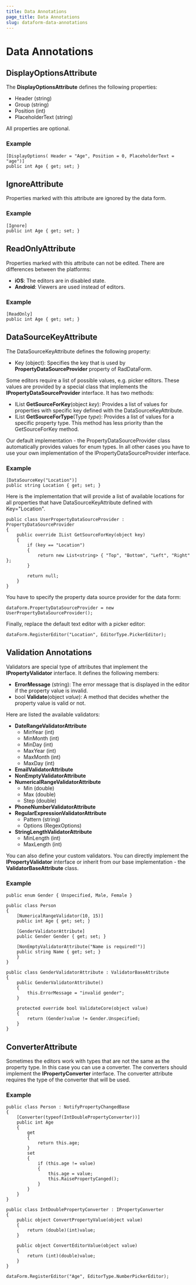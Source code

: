 ```yaml
---
title: Data Annotations
page_title: Data Annotations
slug: dataform-data-annotations
---
```


# Data Annotations


## DisplayOptionsAttribute

The **DisplayOptionsAttribute** defines the following properties:

- Header (string)
- Group (string)
- Position (int)
- PlaceholderText (string)

All properties are optional.

### Example

	[DisplayOptions( Header = "Age", Position = 0, PlaceholderText = "age")]
	public int Age { get; set; }

## IgnoreAttribute

Properties marked with this attribute are ignored by the data form.

### Example

	[Ignore]
	public int Age { get; set; }

## ReadOnlyAttribute

Properties marked with this attribute can not be edited. There are differences between the platforms:

- **iOS**: The editors are in disabled state.
- **Android**: Viewers are used instead of editors. 

### Example

	[ReadOnly]
	public int Age { get; set; }

## DataSourceKeyAttribute

The DataSourceKeyAttribute defines the following property:

- Key (object): Specifies the key that is used by **PropertyDataSourceProvider** property of RadDataForm.

Some editors require a list of possible values, e.g. picker editors. These values are provided by a special class that implements the **IPropertyDataSourceProvider** interface. It has two methods:

-  IList **GetSourceForKey**(object *key*): Provides a list of values for properties with specific key defined with the DataSourceKeyAttribute. 
-  IList **GetSourceForType**(Type *type*): Provides a list of values for a specific property type. This method has less priority than the GetSourceForKey method. 

Our default implementation - the PropertyDataSourceProvider class automatically provides values for enum types. In all other cases you have to use your own implementation of the IPropertyDataSourceProvider interface.

### Example

	[DataSourceKey("Location")]
	public string Location { get; set; }

Here is the implementation that will provide a list of available locations for all properties that have DataSourceKeyAttribute defined with Key="Location".

	public class UserPropertyDataSourceProvider : PropertyDataSourceProvider
	{
	    public override IList GetSourceForKey(object key)
	    {
	        if (key == "Location")
	        {
	            return new List<string> { "Top", "Bottom", "Left", "Right" };
	        }
	
	        return null;
	    }
	}

You have to specify the property data source provider for the data form:

	dataForm.PropertyDataSourceProvider = new UserPropertyDataSourceProvider();

Finally, replace the default text editor with a picker editor:

	dataForm.RegisterEditor("Location", EditorType.PickerEditor);

## Validation Annotations

Validators are special type of attributes that implement the **IPropertyValidator** interface. It defines the following members:

- **ErrorMessage** (string): The error message that is displayed in the editor if the property value is invalid.
- bool **Validate**(object *value*): A method that decides whether the property value is valid or not.

Here are listed the available validators:

- **DateRangeValidatorAttribute**
	- MinYear (int)
	- MinMonth (int)
	- MinDay (int)
	- MaxYear (int)
	- MaxMonth (int)
	- MaxDay (int)
- **EmailValidatorAttribute**
- **NonEmptyValidatorAttribute**
- **NumericalRangeValidatorAttribute**
	- Min (double)
	- Max (double)
	- Step (double)
- **PhoneNumberValidatorAttribute**
- **RegularExpressionValidatorAttribute**
	- Pattern (string)
	- Options (RegexOptions)
- **StringLengthValidatorAttribute**
	- MinLength (int)
	- MaxLength (int)

You can also define your custom validators. You can directly implement the **IPropertyValidator** interface or inherit from our base implementation - the **ValidatorBaseAttribute** class.

### Example

	public enum Gender { Unspecified, Male, Female }
	
	public class Person
	{
	    [NumericalRangeValidator(10, 15)]
	    public int Age { get; set; }
	
	    [GenderValidatorAttribute]
	    public Gender Gender { get; set; }
	
	    [NonEmptyValidatorAttribute("Name is required!")]
	    public string Name { get; set; }
	    }
	}
	
	public class GenderValidatorAttribute : ValidatorBaseAttribute
	{
	    public GenderValidatorAttribute()
	    {
	        this.ErrorMessage = "invalid gender";
	    }
	
	    protected override bool ValidateCore(object value)
	    {
	        return (Gender)value != Gender.Unspecified;
	    }
	}

## ConverterAttribute

Sometimes the editors work with types that are not the same as the property type. In this case you can use a converter. The converters should implement the **IPropertyConverter** interface. The converter attribute requires the type of the converter that will be used.

### Example

	public class Person : NotifyPropertyChangedBase
	{
        [Converter(typeof(IntDoublePropertyConverter))]
        public int Age
        {
            get
            {
                return this.age;
            }
            set
            {
                if (this.age != value)
                {
                    this.age = value;
                    this.RaisePropertyCanged();
                }
            }
        }
    }

    public class IntDoublePropertyConverter : IPropertyConverter
    {
        public object ConvertPropertyValue(object value)
        {
            return (double)(int)value;
        }

        public object ConvertEditorValue(object value)
        {
            return (int)(double)value;
        }
    }

	dataForm.RegisterEditor("Age", EditorType.NumberPickerEditor);
